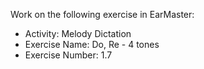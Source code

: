 Work on the following exercise in EarMaster:
- Activity: Melody Dictation
- Exercise Name: Do, Re - 4 tones
- Exercise Number: 1.7
